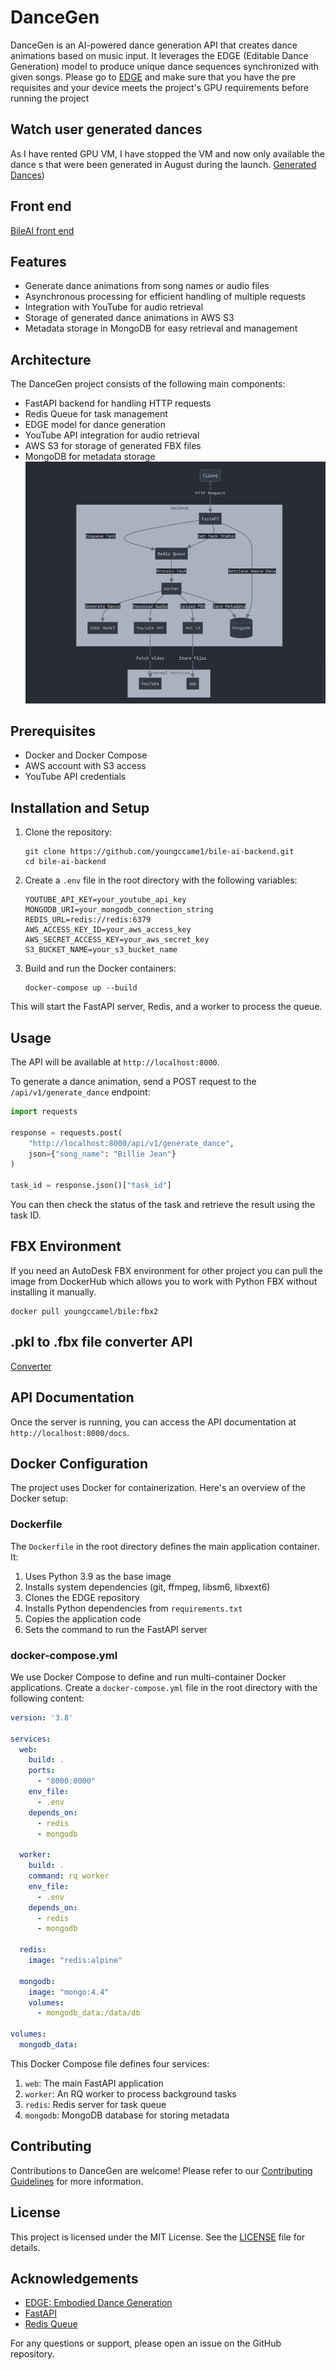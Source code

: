 # DanceGen

DanceGen is an AI-powered dance generation API that creates dance animations based on music input. It leverages the EDGE (Editable Dance Generation) model to produce unique dance sequences synchronized with given songs.
Please go to [EDGE](https://github.com/Stanford-TML/EDGE) and make sure that you have the pre requisites and your device meets the project's GPU requirements before running the project

## Watch user generated dances
As I have rented GPU VM, I have stopped the VM and now only available the dance s that were been generated in August during the launch.
[Generated Dances](https://bile-front-v1.vercel.app/en/all-dances))
## Front end
[BileAI front end](https://github.com/youngccame1/bile-ai-3d)

## Features

- Generate dance animations from song names or audio files
- Asynchronous processing for efficient handling of multiple requests
- Integration with YouTube for audio retrieval
- Storage of generated dance animations in AWS S3
- Metadata storage in MongoDB for easy retrieval and management

## Architecture

The DanceGen project consists of the following main components:

- FastAPI backend for handling HTTP requests
- Redis Queue for task management
- EDGE model for dance generation
- YouTube API integration for audio retrieval
- AWS S3 for storage of generated FBX files
- MongoDB for metadata storage
![DanceGen Architecture](./architecture.png)

## Prerequisites

- Docker and Docker Compose
- AWS account with S3 access
- YouTube API credentials

## Installation and Setup

1. Clone the repository:
   ```
   git clone https://github.com/youngccame1/bile-ai-backend.git
   cd bile-ai-backend
   ```

2. Create a `.env` file in the root directory with the following variables:
   ```
   YOUTUBE_API_KEY=your_youtube_api_key
   MONGODB_URI=your_mongodb_connection_string
   REDIS_URL=redis://redis:6379
   AWS_ACCESS_KEY_ID=your_aws_access_key
   AWS_SECRET_ACCESS_KEY=your_aws_secret_key
   S3_BUCKET_NAME=your_s3_bucket_name
   ```

3. Build and run the Docker containers:
   ```
   docker-compose up --build
   ```

This will start the FastAPI server, Redis, and a worker to process the queue.

## Usage

The API will be available at `http://localhost:8000`.

To generate a dance animation, send a POST request to the `/api/v1/generate_dance` endpoint:

```python
import requests

response = requests.post(
    "http://localhost:8000/api/v1/generate_dance",
    json={"song_name": "Billie Jean"}
)

task_id = response.json()["task_id"]
```

You can then check the status of the task and retrieve the result using the task ID.
## FBX Environment
If you need an AutoDesk FBX environment for other project you can pull the image from DockerHub which allows you to work with Python FBX without installing it manually.
```
docker pull youngccamel/bile:fbx2
```
## .pkl to .fbx file converter API
[Converter](https://fbx-1-f0e6e5cdebetdnfy.eastus-01.azurewebsites.net/docs)
## API Documentation

Once the server is running, you can access the API documentation at `http://localhost:8000/docs`.

## Docker Configuration

The project uses Docker for containerization. Here's an overview of the Docker setup:

### Dockerfile

The `Dockerfile` in the root directory defines the main application container. It:

1. Uses Python 3.9 as the base image
2. Installs system dependencies (git, ffmpeg, libsm6, libxext6)
3. Clones the EDGE repository
4. Installs Python dependencies from `requirements.txt`
5. Copies the application code
6. Sets the command to run the FastAPI server

### docker-compose.yml

We use Docker Compose to define and run multi-container Docker applications. Create a `docker-compose.yml` file in the root directory with the following content:

```yaml
version: '3.8'

services:
  web:
    build: .
    ports:
      - "8000:8000"
    env_file:
      - .env
    depends_on:
      - redis
      - mongodb

  worker:
    build: .
    command: rq worker
    env_file:
      - .env
    depends_on:
      - redis
      - mongodb

  redis:
    image: "redis:alpine"

  mongodb:
    image: "mongo:4.4"
    volumes:
      - mongodb_data:/data/db

volumes:
  mongodb_data:
```

This Docker Compose file defines four services:
1. `web`: The main FastAPI application
2. `worker`: An RQ worker to process background tasks
3. `redis`: Redis server for task queue
4. `mongodb`: MongoDB database for storing metadata

## Contributing

Contributions to DanceGen are welcome! Please refer to our [Contributing Guidelines](CONTRIBUTING.md) for more information.

## License

This project is licensed under the MIT License. See the [LICENSE](LICENSE) file for details.

## Acknowledgements

- [EDGE: Embodied Dance Generation](https://github.com/Stanford-TML/EDGE)
- [FastAPI](https://fastapi.tiangolo.com/)
- [Redis Queue](https://python-rq.org/)

For any questions or support, please open an issue on the GitHub repository.
